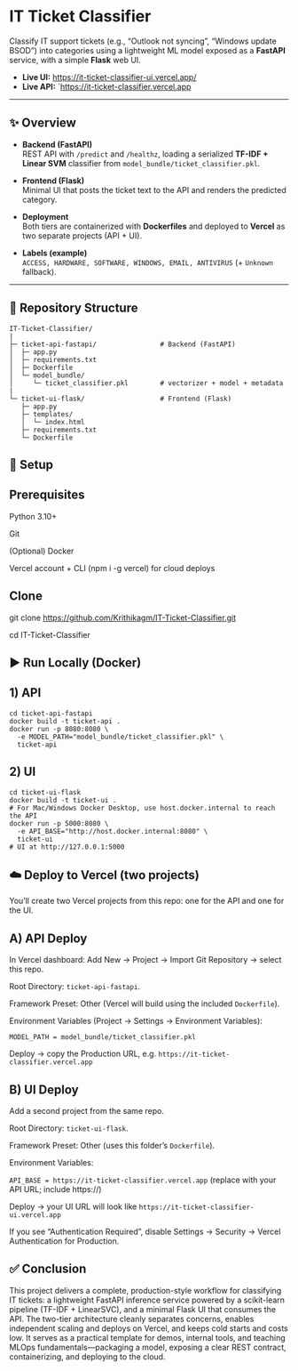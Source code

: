 # IT Ticket Classifier

Classify IT support tickets (e.g., “Outlook not syncing”, “Windows update BSOD”) into categories using a lightweight ML model exposed as a **FastAPI** service, with a simple **Flask** web UI.

- **Live UI:** https://it-ticket-classifier-ui.vercel.app/
- **Live API:** `https://it-ticket-classifier.vercel.app

---

## ✨ Overview

- **Backend (FastAPI)**  
  REST API with `/predict` and `/healthz`, loading a serialized **TF-IDF + Linear SVM** classifier from `model_bundle/ticket_classifier.pkl`.

- **Frontend (Flask)**  
  Minimal UI that posts the ticket text to the API and renders the predicted category.

- **Deployment**  
  Both tiers are containerized with **Dockerfiles** and deployed to **Vercel** as two separate projects (API + UI).

- **Labels (example)**  
  `ACCESS, HARDWARE, SOFTWARE, WINDOWS, EMAIL, ANTIVIRUS` (+ `Unknown` fallback).

---

## 🧭 Repository Structure

```text
IT-Ticket-Classifier/
|
├─ ticket-api-fastapi/                # Backend (FastAPI)
│  ├─ app.py
│  ├─ requirements.txt
│  ├─ Dockerfile
│  └─ model_bundle/
│     └─ ticket_classifier.pkl        # vectorizer + model + metadata
|
└─ ticket-ui-flask/                   # Frontend (Flask)
   ├─ app.py
   ├─ templates/
   │  └─ index.html
   ├─ requirements.txt
   └─ Dockerfile

```
## 🧰 Setup
## Prerequisites

Python 3.10+

Git

(Optional) Docker

Vercel account + CLI (npm i -g vercel) for cloud deploys

## Clone
git clone https://github.com/Krithikagm/IT-Ticket-Classifier.git

cd IT-Ticket-Classifier

## ▶️ Run Locally (Docker)
## 1) API

```Text
cd ticket-api-fastapi
docker build -t ticket-api .
docker run -p 8080:8080 \
  -e MODEL_PATH="model_bundle/ticket_classifier.pkl" \
  ticket-api
```

## 2) UI
```Text
cd ticket-ui-flask
docker build -t ticket-ui .
# For Mac/Windows Docker Desktop, use host.docker.internal to reach the API
docker run -p 5000:8080 \
  -e API_BASE="http://host.docker.internal:8080" \
  ticket-ui
# UI at http://127.0.0.1:5000
```


## ☁️ Deploy to Vercel (two projects)

You’ll create two Vercel projects from this repo: one for the API and one for the UI.

## A) API Deploy

In Vercel dashboard: Add New → Project → Import Git Repository → select this repo.

Root Directory: `ticket-api-fastapi`.

Framework Preset: Other (Vercel will build using the included `Dockerfile`).

Environment Variables (Project → Settings → Environment Variables):

`MODEL_PATH = model_bundle/ticket_classifier.pkl`

Deploy → copy the Production URL, e.g.
`https://it-ticket-classifier.vercel.app`

## B) UI Deploy

Add a second project from the same repo.

Root Directory: `ticket-ui-flask`.

Framework Preset: Other (uses this folder’s `Dockerfile`).

Environment Variables:

`API_BASE = https://it-ticket-classifier.vercel.app`
(replace with your API URL; include https://)

Deploy → your UI URL will look like
`https://it-ticket-classifier-ui.vercel.app`

If you see “Authentication Required”, disable Settings → Security → Vercel Authentication for Production.


## ✅ Conclusion

This project delivers a complete, production-style workflow for classifying IT tickets: a lightweight FastAPI inference service powered by a scikit-learn pipeline (TF-IDF + LinearSVC), and a minimal Flask UI that consumes the API. The two-tier architecture cleanly separates concerns, enables independent scaling and deploys on Vercel, and keeps cold starts and costs low. It serves as a practical template for demos, internal tools, and teaching MLOps fundamentals—packaging a model, exposing a clear REST contract, containerizing, and deploying to the cloud.











